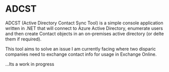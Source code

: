 # ADCST

ADCST (Active Directory Contact Sync Tool) is a simple console application written in .NET that will connect to Azure Active Directory, enumerate users and then create Contact objects in an on-premises active directory (or delte them if required). 

This tool aims to solve an issue I am currently facing where two disparic companies need to exchange contact info for usage in Exchange Online.

...Its a work in progress

